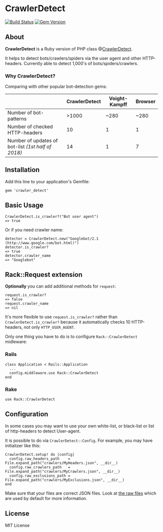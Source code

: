 # CrawlerDetect  
  
[![Build Status](https://travis-ci.org/loadkpi/crawler_detect.svg?branch=master)](https://travis-ci.org/loadkpi/crawler_detect) [![Gem Version](https://badge.fury.io/rb/crawler_detect.svg)](https://badge.fury.io/rb/crawler_detect)

## About
**CrawlerDetect** is a Ruby version of PHP class @[CrawlerDetect](https://github.com/JayBizzle/Crawler-Detect). 

It helps to detect  bots/crawlers/spiders via the user agent and other HTTP-headers. Currently able to detect 1,000's of bots/spiders/crawlers.
### Why CrawlerDetect?
Comparing with other popular bot-detection gems:

|  | CrawlerDetect | Voight-Kampff | Browser  |
|--|--|--|--|
| Number of bot-patterns | >1000 | ~280 | ~280 |
| Number of checked HTTP-headers | 10 | 1 | 1 |
| Number of updates of bot-list *(1st half of 2018)* | 14 | 1 | 7 |

## Installation
Add this line to your application's Gemfile:

`gem 'crawler_detect'`
## Basic Usage
```
CrawlerDetect.is_crawler?("Bot user agent")
=> true
```
Or if you need crawler name:
```
detector = CrawlerDetect.new("Googlebot/2.1 (http://www.google.com/bot.html)")
detector.is_crawler?
=> true
detector.crawler_name
=> "Googlebot"
```
## Rack::Request extension
**Optionally** you can add additional methods for `request`:
```
request.is_crawler?
=> false
request.crawler_name
=> nil
```
It's more flexible to use `request.is_crawler?` rather than `CrawlerDetect.is_crawler?` because it automatically checks 10 HTTP-headers, not only `HTTP_USER_AGENT`.

Only one thing you have to do is to configure `Rack::CrawlerDetect` midleware:
###  Rails
```
class Application < Rails::Application
  ...
  config.middleware.use Rack::CrawlerDetect
end
```
### Rake
```
use Rack::CrawlerDetect
```
## Configuration
In some cases you may want to use your own white-list, or black-list or list of http-headers to detect User-agent.

It is possible to do via `CrawlerDetect::Config`. For example, you may have initializer like this:
```
CrawlerDetect.setup! do |config|
  config.raw_headers_path    = File.expand_path("crawlers/MyHeaders.json", __dir__)
  config.raw_crawlers_path   = File.expand_path("crawlers/MyCrawlers.json", __dir__)
  config.raw_exclusions_path = File.expand_path("crawlers/MyExclusions.json", __dir__)
end
```
Make sure that your files are correct JSON files. 
Look at [the raw files](https://github.com/loadkpi/crawler_detect/tree/master/lib/crawler_detect/library/raw) which are used by default for more information. 
## License
MIT License
